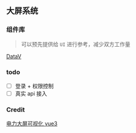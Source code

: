 ## 大屏系统

### 组件库

> 可以预先提供给 `UI` 进行参考，减少双方工作量

[DataV](https://datav-vue3.netlify.app/)

### todo

- [ ] 登录 + 权限控制
- [ ] 真实 api 接入

### Credit

[电力大屏可视化 vue3](https://github.com/LeoKun1231/power-system-visualization)
